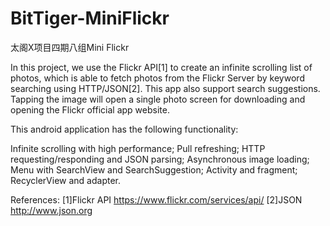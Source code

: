 # BitTiger-MiniFlickr
太阁X项目四期八组Mini Flickr

In this project, we use the Flickr API[1] to create an infinite scrolling list of photos, which is able to fetch photos from the Flickr Server by keyword searching using HTTP/JSON[2]. This app also support search suggestions. Tapping the image will open a single photo screen for downloading and opening the Flickr official app website.

This android application has the following functionality:

Infinite scrolling with high performance;
Pull refreshing;
HTTP requesting/responding and JSON parsing;
Asynchronous image loading;
Menu with SearchView and SearchSuggestion;
Activity and fragment;
RecyclerView and adapter.

References:
[1]Flickr API https://www.flickr.com/services/api/
[2]JSON http://www.json.org
